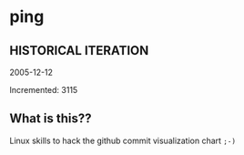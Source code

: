 # ping

## HISTORICAL ITERATION
2005-12-12

Incremented: 3115

## What is this?? 
Linux skills to hack the github commit visualization chart `;-)`
